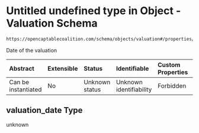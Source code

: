 # Untitled undefined type in Object - Valuation Schema

```txt
https://opencaptablecoalition.com/schema/objects/valuation#/properties/valuation_date
```

Date of the valuation

| Abstract            | Extensible | Status         | Identifiable            | Custom Properties | Additional Properties | Access Restrictions | Defined In                                                                                  |
| :------------------ | :--------- | :------------- | :---------------------- | :---------------- | :-------------------- | :------------------ | :------------------------------------------------------------------------------------------ |
| Can be instantiated | No         | Unknown status | Unknown identifiability | Forbidden         | Allowed               | none                | [Valuation.schema.json*](../../schema/objects/Valuation.schema.json "open original schema") |

## valuation_date Type

unknown
